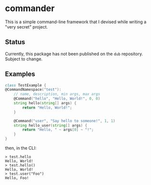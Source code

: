 # commander
This is a simple command-line framework that I devised while writing a "very secret" project.

## Status
Currently, this package has not been published on the `dub` repository. Subject to change.

## Examples
```d
class TestExample {
@CommandNamespace("test"):
    // name, description, min args, max args
    @Command("hello", "Hello, World!", 0, 0)
    string hello(string[] args) {
        return "Hello, World!";
    }

    @Command("user", "Say hello to someone!", 1, 1)
    string hello_user(string[] args) {
        return "Hello, " ~ args[0] ~ "!";
    }
}
```
then, in the CLI:
```
> test.hello
Hello, World!
> test.hello()
Hello, World!
> test.user("Foo")
Hello, Foo!
```
